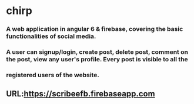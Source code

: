# chirp

### A web application in  angular 6 & firebase, covering the basic functionalities of social media.
### A user can signup/login, create post, delete post, comment on the post, view any user's profile. Every post is visible to all the 
### registered users of the website.

## URL:https://scribeefb.firebaseapp.com

